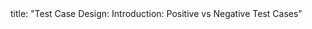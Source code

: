 <frontmatter>
title: "Test Case Design: Introduction: Positive vs Negative Test Cases"
</frontmatter>

<include src="unit-inPage-asFlat.md" boilerplate />